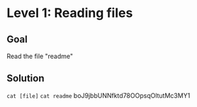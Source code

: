 # Level 1: Reading files
## Goal
Read the file "readme"
## Solution
`cat [file]`
`cat readme`
boJ9jbbUNNfktd78OOpsqOltutMc3MY1
